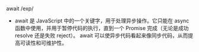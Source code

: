 await/exp/- await 是 JavaScript 中的一个关键字，用于处理异步操作。它只能在 async 函数中使用，并用于暂停代码的执行，直到一个 Promise 完成（无论是成功 resolve 还是失败 reject）。await 可以使异步代码看起来像同步代码，从而提高可读性和可维护性。